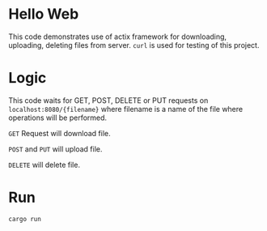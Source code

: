 Hello Web
===================
This code demonstrates use of actix framework for downloading, uploading, deleting files from server. `curl` is used for testing of this project.

# Logic

This code waits for GET, POST, DELETE or PUT requests on `localhost:8080/{filename}` where filename is a name of the file where operations will be performed. 

`GET` Request will download file.

`POST` and `PUT` will upload file.

`DELETE` will delete file.

# Run

```shell
cargo run
```

